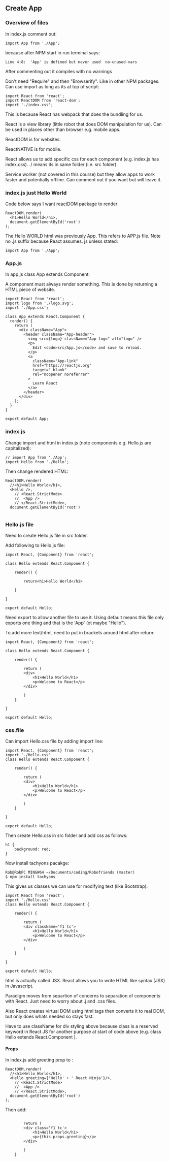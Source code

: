 ## Create App ##


### Overview of files ###
In index.js comment out:
```
import App from './App';
```

because after NPM start in run terminal says: 

```
Line 4:8:  'App' is defined but never used  no-unused-vars

```

After commenting out it compiles with no warnings

Don't need "Require" and then "Browserify". Like in other NPM packages. Can use import as long as its at top of script: 

```
import React from 'react';
import ReactDOM from 'react-dom';
import './index.css';
```
This is because React has webpack that does the bundling for us. 

React is a view library (little robot that does DOM manipulation for us). Can be used in places other than browser e.g. mobile apps. 

ReactDOM is for websites.

ReactNATIVE is for mobile.

React allows us to add specific css for each component (e.g. index.js has index.css). ./ means its in same folder (i.e. src folder)

Service worker (not covered in this course) but they allow apps to work faster and potentially offline. Can comment out if you want but will leave it.

### index.js just Hello World ###
Code below says I want reactDOM package to render

```
ReactDOM.render(
  <h1>Hello World</h1>,
  document.getElementById('root')
);

```

The Hello WORLD html was previously App. This refers to APP.js file. Note no .js suffix because React assumes. js unless stated:

```
import App from './App';
```
### App.js ###

In app.js class App extends Component:

A component must always render something. This is done by returning a HTML piece of website. 

```
import React from 'react';
import logo from './logo.svg';
import './App.css';
 
class App extends React.Component {
  render() {
    return (
      <div className="App">
        <header className="App-header">
          <img src={logo} className="App-logo" alt="logo" />
          <p>
            Edit <code>src/App.js</code> and save to reload.
          </p>
          <a
            className="App-link"
            href="https://reactjs.org"
            target="_blank"
            rel="noopener noreferrer"
          >
            Learn React
          </a>
        </header>
      </div>
    );
  }
}
 
export default App;

```
### index.js ###

Change import and html in index.js (note components e.g. Hello.js are capitalized): 

```
// import App from './App';
import Hello from './Hello';
```

Then change rendered HTML: 

```
ReactDOM.render(
  //<h1>Hello World</h1>,
  <Hello />,
	// <React.StrictMode>
  	//	<App />
  	// </React.StrictMode>,
  document.getElementById('root')
  
```

### Hello.js file ###

Need to create Hello.js file in src folder.

Add following to Hello.js file: 

```
import React, {Component} from 'react';

class Hello extends React.Component {

	render() {

		return<h1>Hello World</h1>

	}

}

export default Hello;
```
Need export to allow another file to use it. Using default means this file only exports one thing and that is the 'App' (ot maybe "Hello").

To add more text/html, need to put in brackets around html after return:

```
import React, {Component} from 'react';

class Hello extends React.Component {

	render() {

		return (
		<div>
			<h1>Hello World</h1>
			<p>Welcome to React</p>
		</div>
	
		)
	}

}

export default Hello;
```

### css.file ###

Can import Hello.css file by adding import line:
```
import React, {Component} from 'react';
import './Hello.css'
class Hello extends React.Component {

	render() {

		return (
		<div>
			<h1>Hello World</h1>
			<p>Welcome to React</p>
		</div>
	
		)
	}

}

export default Hello;
```

Then create Hello.css in src folder and add css as follows: 

```
h1 {
	background: red;
}
```

Now install tachyons pacakge: 

```
Rob@RobPC MINGW64 ~/Documents/coding/Robofriends (master)
$ npm install tachyons  
```

This gives us classes we can use for modifying text (like Bootstrap). 

```
import React from 'react';
import './Hello.css'
class Hello extends React.Component {

	render() {

		return (
		<div className='f1 tc'>
			<h1>Hello World</h1>
			<p>Welcome to React</p>
		</div>
	
		)
	}

}

export default Hello;
```

html is actually called JSX. React allows you to write HTML like syntax (JSX) in Javascript. 

Paradigm moves from separtion of concerns to separation of components with React. Just need to worry about .j and .css files. 

Also React creates virtual DOM using html tags then converts it to real DOM, but only does whats needed so stays fast. 

Have to use className for div styling above because class is a reserved keyword in React JS for another purpose at start of code above (e.g. class Hello extends React.Component ). 

#### Props ####

In index.js add greeting prop to <Hello/>:

```
ReactDOM.render(
  //<h1>Hello World</h1>,
  <Hello greeting={'Hello' + ' React Ninja'}/>,
	// <React.StrictMode>
  	//	<App />
  	// </React.StrictMode>,
  document.getElementById('root')
);
```
Then add:

```render() {

		return (
		<div class='f1 tc'>
			<h1>Hello World</h1>
			<p>{this.props.greeting}</p>
		</div>
	
		)
	}
```


